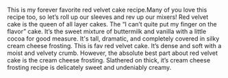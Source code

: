 This is my forever favorite red velvet cake recipe.Many of you love this recipe too, so let’s roll up our sleeves and rev up our mixers!
Red velvet cake is the queen of all layer cakes. The “I can’t quite put my finger on the flavor” cake. 
It’s the sweet mixture of buttermilk and vanilla with a little cocoa for good measure.
It's tall, dramatic, and completely covered in silky cream cheese frosting. This is fav red velvet cake.
 It’s dense and soft with a moist and velvety crumb. However, the absolute best part about red velvet cake is the cream cheese frosting. Slathered on thick, it’s cream cheese frosting recipe is delicately sweet and undeniably creamy.